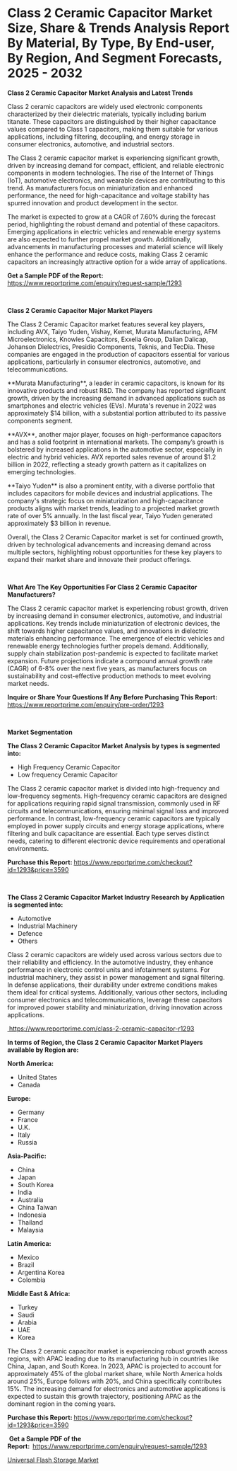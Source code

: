 <p><h1>Class 2 Ceramic Capacitor Market Size, Share & Trends Analysis Report By Material, By Type, By End-user, By Region, And Segment Forecasts, 2025 - 2032</h1></p><p><strong>Class 2 Ceramic Capacitor Market Analysis and Latest Trends</strong></p>
<p><p>Class 2 ceramic capacitors are widely used electronic components characterized by their dielectric materials, typically including barium titanate. These capacitors are distinguished by their higher capacitance values compared to Class 1 capacitors, making them suitable for various applications, including filtering, decoupling, and energy storage in consumer electronics, automotive, and industrial sectors.</p><p>The Class 2 ceramic capacitor market is experiencing significant growth, driven by increasing demand for compact, efficient, and reliable electronic components in modern technologies. The rise of the Internet of Things (IoT), automotive electronics, and wearable devices are contributing to this trend. As manufacturers focus on miniaturization and enhanced performance, the need for high-capacitance and voltage stability has spurred innovation and product development in the sector.</p><p>The market is expected to grow at a CAGR of 7.60% during the forecast period, highlighting the robust demand and potential of these capacitors. Emerging applications in electric vehicles and renewable energy systems are also expected to further propel market growth. Additionally, advancements in manufacturing processes and material science will likely enhance the performance and reduce costs, making Class 2 ceramic capacitors an increasingly attractive option for a wide array of applications.</p></p>
<p><strong>Get a Sample PDF of the Report:&nbsp;</strong> <a href="https://www.reportprime.com/enquiry/request-sample/1293?utm_campaign=3003&utm_medium=2&utm_source=Github&utm_content=ia&utm_term=18032025&utm_id=class-2-ceramic-capacitor">https://www.reportprime.com/enquiry/request-sample/1293</a></p>
<p>&nbsp;</p>
<p><strong>Class 2 Ceramic Capacitor Major Market Players</strong></p>
<p><p>The Class 2 Ceramic Capacitor market features several key players, including AVX, Taiyo Yuden, Vishay, Kemet, Murata Manufacturing, AFM Microelectronics, Knowles Capacitors, Exxelia Group, Dalian Dalicap, Johanson Dielectrics, Presidio Components, Teknis, and TecDia. These companies are engaged in the production of capacitors essential for various applications, particularly in consumer electronics, automotive, and telecommunications.</p><p>**Murata Manufacturing**, a leader in ceramic capacitors, is known for its innovative products and robust R&D. The company has reported significant growth, driven by the increasing demand in advanced applications such as smartphones and electric vehicles (EVs). Murata's revenue in 2022 was approximately $14 billion, with a substantial portion attributed to its passive components segment.</p><p>**AVX**, another major player, focuses on high-performance capacitors and has a solid footprint in international markets. The company’s growth is bolstered by increased applications in the automotive sector, especially in electric and hybrid vehicles. AVX reported sales revenue of around $1.2 billion in 2022, reflecting a steady growth pattern as it capitalizes on emerging technologies.</p><p>**Taiyo Yuden** is also a prominent entity, with a diverse portfolio that includes capacitors for mobile devices and industrial applications. The company's strategic focus on miniaturization and high-capacitance products aligns with market trends, leading to a projected market growth rate of over 5% annually. In the last fiscal year, Taiyo Yuden generated approximately $3 billion in revenue.</p><p>Overall, the Class 2 Ceramic Capacitor market is set for continued growth, driven by technological advancements and increasing demand across multiple sectors, highlighting robust opportunities for these key players to expand their market share and innovate their product offerings.</p></p>
<p>&nbsp;</p>
<p><strong>What Are The Key Opportunities For Class 2 Ceramic Capacitor Manufacturers?</strong></p>
<p><p>The Class 2 ceramic capacitor market is experiencing robust growth, driven by increasing demand in consumer electronics, automotive, and industrial applications. Key trends include miniaturization of electronic devices, the shift towards higher capacitance values, and innovations in dielectric materials enhancing performance. The emergence of electric vehicles and renewable energy technologies further propels demand. Additionally, supply chain stabilization post-pandemic is expected to facilitate market expansion. Future projections indicate a compound annual growth rate (CAGR) of 6-8% over the next five years, as manufacturers focus on sustainability and cost-effective production methods to meet evolving market needs.</p></p>
<p><strong>Inquire or Share Your Questions If Any Before Purchasing This Report:</strong> <a href="https://www.reportprime.com/enquiry/pre-order/1293?utm_campaign=3003&utm_medium=2&utm_source=Github&utm_content=ia&utm_term=18032025&utm_id=class-2-ceramic-capacitor">https://www.reportprime.com/enquiry/pre-order/1293</a></p>
<p>&nbsp;</p>
<p><strong>Market Segmentation</strong></p>
<p><strong>The Class 2 Ceramic Capacitor Market Analysis by types is segmented into:</strong></p>
<p><ul><li>High Frequency Ceramic Capacitor</li><li>Low frequency Ceramic Capacitor</li></ul></p>
<p><p>The Class 2 ceramic capacitor market is divided into high-frequency and low-frequency segments. High-frequency ceramic capacitors are designed for applications requiring rapid signal transmission, commonly used in RF circuits and telecommunications, ensuring minimal signal loss and improved performance. In contrast, low-frequency ceramic capacitors are typically employed in power supply circuits and energy storage applications, where filtering and bulk capacitance are essential. Each type serves distinct needs, catering to different electronic device requirements and operational environments.</p></p>
<p><strong>Purchase this Report:&nbsp;</strong><a href="https://www.reportprime.com/checkout?id=1293&price=3590&utm_campaign=3003&utm_medium=2&utm_source=Github&utm_content=ia&utm_term=18032025&utm_id=class-2-ceramic-capacitor">https://www.reportprime.com/checkout?id=1293&price=3590</a></p>
<p>&nbsp;</p>
<p><strong>The Class 2 Ceramic Capacitor Market Industry Research by Application is segmented into:</strong></p>
<p><ul><li>Automotive</li><li>Industrial Machinery</li><li>Defence</li><li>Others</li></ul></p>
<p><p>Class 2 ceramic capacitors are widely used across various sectors due to their reliability and efficiency. In the automotive industry, they enhance performance in electronic control units and infotainment systems. For industrial machinery, they assist in power management and signal filtering. In defense applications, their durability under extreme conditions makes them ideal for critical systems. Additionally, various other sectors, including consumer electronics and telecommunications, leverage these capacitors for improved power stability and miniaturization, driving innovation across applications.</p></p>
<p><a href="https://www.reportprime.com/class-2-ceramic-capacitor-r1293?utm_campaign=3003&utm_medium=2&utm_source=Github&utm_content=ia&utm_term=18032025&utm_id=class-2-ceramic-capacitor">&nbsp;https://www.reportprime.com/class-2-ceramic-capacitor-r1293</a></p>
<p><strong>In terms of Region, the Class 2 Ceramic Capacitor Market Players available by Region are:</strong></p>
<p>
    <p> <strong> North America: </strong>
        <ul>
            <li>United States</li>
            <li>Canada</li>
        </ul>
        </p> 
    <p> <strong> Europe: </strong>
        <ul>
            <li>Germany</li>
            <li>France</li>
            <li>U.K.</li>
            <li>Italy</li>
            <li>Russia</li>
        </ul>
        </p> 
    <p> <strong> Asia-Pacific: </strong>
        <ul>
            <li>China</li>
            <li>Japan</li>
            <li>South Korea</li>
            <li>India</li>
            <li>Australia</li>
            <li>China Taiwan</li>
            <li>Indonesia</li>
            <li>Thailand</li>
            <li>Malaysia</li>
        </ul>
        </p> 
    <p> <strong> Latin America: </strong>
        <ul>
            <li>Mexico</li>
            <li>Brazil</li>
            <li>Argentina Korea</li>
            <li>Colombia</li>
        </ul>
        </p> 
    <p> <strong> Middle East & Africa: </strong>
        <ul>
            <li>Turkey</li>
            <li>Saudi</li>
            <li>Arabia</li>
            <li>UAE</li>
            <li>Korea</li>
        </ul>
    </p>
    </p>
<p><p>The Class 2 ceramic capacitor market is experiencing robust growth across regions, with APAC leading due to its manufacturing hub in countries like China, Japan, and South Korea. In 2023, APAC is projected to account for approximately 45% of the global market share, while North America holds around 25%, Europe follows with 20%, and China specifically contributes 15%. The increasing demand for electronics and automotive applications is expected to sustain this growth trajectory, positioning APAC as the dominant region in the coming years.</p></p>
<p><strong>Purchase this Report: </strong><a href="https://www.reportprime.com/checkout?id=1293&price=3590&utm_campaign=3003&utm_medium=2&utm_source=Github&utm_content=ia&utm_term=18032025&utm_id=class-2-ceramic-capacitor">https://www.reportprime.com/checkout?id=1293&price=3590</a></p>
<p>&nbsp;<strong>Get a Sample PDF of the Report:&nbsp;&nbsp;</strong><a href="https://www.reportprime.com/enquiry/request-sample/1293?utm_campaign=3003&utm_medium=2&utm_source=Github&utm_content=ia&utm_term=18032025&utm_id=class-2-ceramic-capacitor">https://www.reportprime.com/enquiry/request-sample/1293</a></p>
<p><strong></strong></p>
<p><p><a href="https://github.com/MarciaRunte/Market-Research-Report-List-2/blob/main/universal-flash-storage-market.md?utm_campaign=3003&utm_medium=2&utm_source=Github&utm_content=ia&utm_term=18032025&utm_id=class-2-ceramic-capacitor">Universal Flash Storage Market</a></p></p>